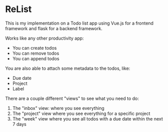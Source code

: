 # ReList

This is my implementation on a Todo list app using Vue.js for a frontend framework and flask for a backend framework.

Works like any other productivity app:

- You can create todos
- You can remove todos
- You can append todos

You are also able to attach some metadata to the todos, like:

- Due date
- Project
- Label

There are a couple different "views" to see what you need to do:

1. The "inbox" view: where you see everything
2. The "project" view where you see everything for a specific project
3. The "week" view where you see all todos with a due date within the next 7 days

